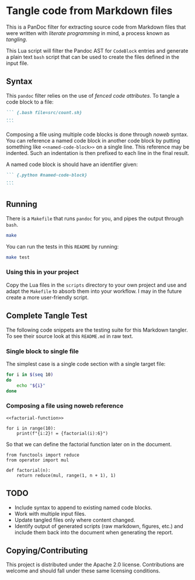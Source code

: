 # Tangle code from Markdown files

This is a PanDoc filter for extracting source code from Markdown files that were written with *literate programming* in mind, a process known as *tangling*.

This Lua script will filter the Pandoc AST for `CodeBlock` entries and generate a plain text `bash` script that can be used to create the files defined in the input file.

## Syntax

This `pandoc` filter relies on the use of *fenced code attributes*. To tangle a code block to a file:

~~~markdown
``` {.bash file=src/count.sh}
...
```
~~~

Composing a file using multiple code blocks is done through *noweb* syntax. You can reference a named code block in another code block by putting something like `<<named-code-block>>` on a single line. This reference may be indented. Such an indentation is then prefixed to each line in the final result.

A named code block is should have an identifier given:

~~~markdown
``` {.python #named-code-block}
...
```
~~~

## Running

There is a `Makefile` that runs `pandoc` for you, and pipes the output through `bash`.

```sh
make
```

You can run the tests in this `README` by running:

```sh
make test
```

### Using this in your project

Copy the Lua files in the `scripts` directory to your own project and use and adapt the `Makefile` to absorb them into your workflow. I may in the future create a more user-friendly script.

## Complete Tangle Test

The following code snippets are the testing suite for this Markdown tangler. To see their source look at this `README.md` in raw text.

### Single block to single file

The simplest case is a single code section with a single target file:

``` {.bash file=test/count.sh}
for i in $(seq 10)
do
    echo "${i}"
done
```

### Composing a file using noweb reference

``` {.python file=test/factorial.py}
<<factorial-function>>

for i in range(10):
    print(f"{i:2}! = {factorial(i):6}")
```

So that we can define the factorial function later on in the document.

``` {.python #factorial-function}
from functools import reduce
from operator import mul

def factorial(n):
    return reduce(mul, range(1, n + 1), 1)
```

## TODO

- Include syntax to append to existing named code blocks.
- Work with multiple input files.
- Update tangled files only where content changed.
- Identify output of generated scripts (raw markdown, figures, etc.) and include them back into the document when generating the report.

## Copying/Contributing

This project is distributed under the Apache 2.0 license. Contributions are welcome and should fall under these same licensing conditions.